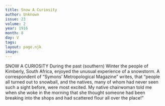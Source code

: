 ```yaml
---
title: Snow A Curiosity
author: Unknown
issue: 23
volume: 2
year: 1916
month: 8
day: V
tags:
layout: page.njk
image:
---
```

SNOW A CURIOSITY      During the past (southern) Winter the people of Kimberly, South Africa, enjoyed the unusual experience of a snowstorm. A correspondent of “Symons’ Metropological Magazine” writes, that “people all turned out to snowball, and the natives, many of whom had never seen such a sight before, were most excited. My native chairwoman told me when she woke in the morning that she thought someone had been breaking into the shops and had scattered flour all over the place!”





